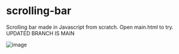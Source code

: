 # scrolling-bar
Scrolling bar made in Javascript from scratch.
Open main.html to try.
UPDATED BRANCH IS MAIN



![image](https://user-images.githubusercontent.com/63260164/155028746-ebc8e977-0103-439c-9b41-6599da669f5a.png)
